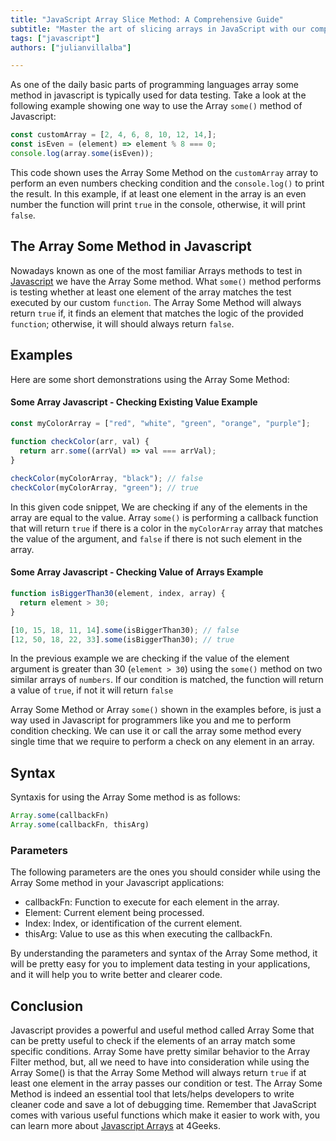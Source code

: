 ```yaml
---
title: "JavaScript Array Slice Method: A Comprehensive Guide"
subtitle: "Master the art of slicing arrays in JavaScript with our comprehensive course. Learn how to extract, copy, and modify array elements like a pro. Enroll now!"
tags: ["javascript"]
authors: ["julianvillalba"]

---
```


As one of the daily basic parts of programming languages array some method in javascript is typically used for data testing. Take a look at the following example showing one way to use the Array `some()` method of Javascript: 

```js
const customArray = [2, 4, 6, 8, 10, 12, 14,];
const isEven = (element) => element % 8 === 0;
console.log(array.some(isEven));
```

This code shown uses the Array Some Method on the `customArray` array to perform an even numbers checking condition and the `console.log()` to print the result. In this example, if at least one element in the array is an even number the function will print `true` in the console, otherwise, it will print `false`.

## The Array Some Method in Javascript

Nowadays known as one of the most familiar Arrays methods to test in [Javascript](https://4geeks.com/lesson/what-is-javascript-learn-to-code-in-javascript) we have the Array Some method. What `some()` method performs is testing whether at least one element of the array matches the test executed by our custom `function`. The Array Some Method will always return `true` if, it finds an element that matches the logic of the provided `function`; otherwise, it will should always return `false`.

## Examples

Here are some short demonstrations using the Array Some Method:

#### Some Array Javascript - Checking Existing Value Example

```js
const myColorArray = ["red", "white", "green", "orange", "purple"];
 
function checkColor(arr, val) {
  return arr.some((arrVal) => val === arrVal);
}

checkColor(myColorArray, "black"); // false
checkColor(myColorArray, "green"); // true
```

In this given code snippet, We are checking if any of the elements in the array are equal to the value. Array `some()` is performing a callback function that will return `true` if there is a color in the `myColorArray` array that matches the value of the argument, and `false` if there is not such element in the array.


#### Some Array Javascript - Checking Value of Arrays Example

```js
function isBiggerThan30(element, index, array) {
  return element > 30;
}

[10, 15, 18, 11, 14].some(isBiggerThan30); // false
[12, 50, 18, 22, 33].some(isBiggerThan30); // true
```

In the previous example we are checking if the value of the element argument is greater than 30 (`element > 30`) using the `some()` method on two similar arrays of `numbers`. If our condition is matched, the function will return a value of `true`, if not it will return `false`

Array Some Method or Array `some()` shown in the examples before, is just a way used in Javascript for programmers like you and me to perform condition checking. We can use it or call the array some method every single time that we require to perform a check on any element in an array. 

## Syntax

Syntaxis for using the Array Some method is as follows:

```js
Array.some(callbackFn)
Array.some(callbackFn, thisArg)
```

### Parameters

The following parameters are the ones you should consider while using the Array Some method in your Javascript applications:

- callbackFn: Function to execute for each element in the array.
- Element: Current element being processed.
- Index: Index, or identification of the current element.
- thisArg: Value to use as this when executing the callbackFn.

By understanding the parameters and syntax of the Array Some method, it will be pretty easy for you to implement data testing in your applications, and it will help you to write better and clearer code. 


## Conclusion

Javascript provides a powerful and useful method called Array Some that can be pretty useful to check if the elements of an array match some specific conditions. Array Some have pretty similar behavior to the Array Filter method, but, all we need to have into consideration while using the Array Some() is that the Array Some Method will always return `true` if at least one element in the array passes our condition or test. The Array Some Method is indeed an essential tool that lets/helps developers to write cleaner code and save a lot of debugging time. Remember that JavaScript comes with various useful functions which make it easier to work with, you can learn more about [Javascript Arrays](https://4geeks.com/lesson/what-is-an-array-define-array) at 4Geeks.
